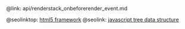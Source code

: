 @link: api/renderstack_onbeforerender_event.md

@seolinktop: [html5 framework](https://webix.com)
@seolink: [javascript tree data structure](https://webix.com/widget/tree/)